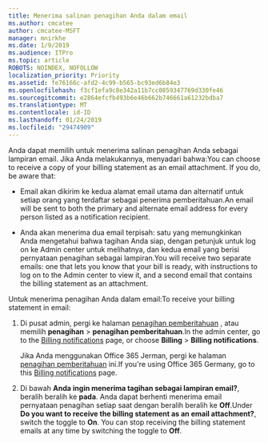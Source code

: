 ```yaml
---
title: Menerima salinan penagihan Anda dalam email
ms.author: cmcatee
author: cmcatee-MSFT
manager: mnirkhe
ms.date: 1/9/2019
ms.audience: ITPro
ms.topic: article
ROBOTS: NOINDEX, NOFOLLOW
localization_priority: Priority
ms.assetid: fe76166c-afd2-4c99-b565-bc93ed6b84e3
ms.openlocfilehash: f3cf1efa9c8e342a11b7cc0859347769d330fe46
ms.sourcegitcommit: e2864efcfb493b6e46b662b746661a61232bdba7
ms.translationtype: MT
ms.contentlocale: id-ID
ms.lasthandoff: 01/24/2019
ms.locfileid: "29474909"
---
```

<span data-ttu-id="5ed5f-p101">Anda dapat memilih untuk menerima salinan penagihan Anda sebagai lampiran email. Jika Anda melakukannya, menyadari bahwa:</span><span class="sxs-lookup"><span data-stu-id="5ed5f-p101">You can choose to receive a copy of your billing statement as an email attachment. If you do, be aware that:</span></span>
  
- <span data-ttu-id="5ed5f-104">Email akan dikirim ke kedua alamat email utama dan alternatif untuk setiap orang yang terdaftar sebagai penerima pemberitahuan.</span><span class="sxs-lookup"><span data-stu-id="5ed5f-104">An email will be sent to both the primary and alternate email address for every person listed as a notification recipient.</span></span>
    
- <span data-ttu-id="5ed5f-105">Anda akan menerima dua email terpisah: satu yang memungkinkan Anda mengetahui bahwa tagihan Anda siap, dengan petunjuk untuk log on ke Admin center untuk melihatnya, dan kedua email yang berisi pernyataan penagihan sebagai lampiran.</span><span class="sxs-lookup"><span data-stu-id="5ed5f-105">You will receive two separate emails: one that lets you know that your bill is ready, with instructions to log on to the Admin center to view it, and a second email that contains the billing statement as an attachment.</span></span>
    
<span data-ttu-id="5ed5f-106">Untuk menerima penagihan Anda dalam email:</span><span class="sxs-lookup"><span data-stu-id="5ed5f-106">To receive your billing statement in email:</span></span>
  
1. <span data-ttu-id="5ed5f-107">Di pusat admin, pergi ke halaman [penagihan pemberitahuan](https://go.microsoft.com/fwlink/p/?linkid=853212) , atau memilih **penagihan** \> **penagihan pemberitahuan**.</span><span class="sxs-lookup"><span data-stu-id="5ed5f-107">In the admin center, go to the [Billing notifications](https://go.microsoft.com/fwlink/p/?linkid=853212) page, or choose **Billing** \> **Billing notifications**.</span></span>
    
    <span data-ttu-id="5ed5f-108">Jika Anda menggunakan Office 365 Jerman, pergi ke halaman [penagihan pemberitahuan](https://go.microsoft.com/fwlink/p/?linkid=853213) ini.</span><span class="sxs-lookup"><span data-stu-id="5ed5f-108">If you're using Office 365 Germany, go to this [Billing notifications](https://go.microsoft.com/fwlink/p/?linkid=853213) page.</span></span> 
    
2. <span data-ttu-id="5ed5f-p102">Di bawah **Anda ingin menerima tagihan sebagai lampiran email?**, beralih beralih ke **pada**. Anda dapat berhenti menerima email pernyataan penagihan setiap saat dengan beralih beralih ke **Off**.</span><span class="sxs-lookup"><span data-stu-id="5ed5f-p102">Under **Do you want to receive the billing statement as an email attachment?**, switch the toggle to **On**. You can stop receiving the billing statement emails at any time by switching the toggle to **Off**.</span></span>
    

